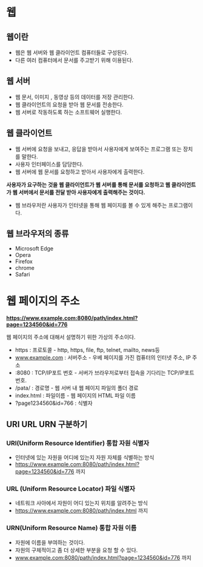 # 웹

## 웹이란
  - 웹은 웹 서버와 웹 클라이언트 컴퓨터들로 구성된다.
  - 다른 여러 컴퓨터에서 문서를 주고받기 위해 이용된다.

## 웹 서버
  - 웹 문서, 이미지 , 동영상 등의 데이터를 저장 관리한다.
  - 웹 클라이언트의 요청을 받아 웹 문서를 전송한다.
  - 웹 서버로 작동하도록 하는 소프트웨어 실행한다.

## 웹 클라이언트
  - 웹 서버에 요청을 보내고, 응답을 받아서 사용자에게 보여주는 프로그램 또는 장치를 말한다.
  - 사용자 인터페이스를 담당한다.
  - 웹 서버에 웹 문서를 요청하고 받아서 사용자에게 출력한다.

**사용자가 요구하는 것을 웹 클라이언트가 웹 서버를 통해 문서를 요청하고
웹 클라이언트가 웹 서버에서 문서를 전달 받아 사용자에게 출력해주는 것이다.**

+ 웹 브라우저란 사용자가 인터넷을 통해 웹 페이지를 볼 수 있게 해주는 프로그램이다. 

## 웹 브라우저의 종류
  - Microsoft Edge
  - Opera
  - Firefox
  - chrome
  - Safari

# 웹 페이지의 주소

**https://www.example.com:8080/path/index.html?page=1234560&id=776**

웹 페이지의 주소에 대해서 설명하기 위한 가상의 주소이다.

- https : 프로토콜 - http, https, file, ftp, telnet, mailto, news등
- www.example.com : 서버주소 - 우베 페이지를 가진 컴퓨터의 인터넷 주소, IP 주소
- :8080 : TCP/IP포트 번호 - 서버가 브라우저로부터 접속을 기다리는 TCP/IP포트 번호.
- /pata/ : 경로명 - 웹 서버 내 웹 페이지 파일의 폴더 경로
- index.html : 파일이름 - 웹 페이지의 HTML 파일 이름
- ?page1234560&id=766 : 식별자

## URI URL URN 구분하기
### URI(Uniform Resource Identifier) 통합 자원 식별자
  - 인터넷에 있는 자원을 어디에 있는지 자원 자체를 식별하는 방식
  - https://www.example.com:8080/path/index.html?page=1234560&id=776 까지
### URL (Uniform Resource Locator) 파일 식별자
  - 네트워크 사아에서 자원이 어디 있는지 위치를 알려주는 방식
  - https://www.example.com:8080/path/index.html 까지
### URN(Uniform Resource Name) 통합 자원 이름
  - 자원에 이름을 부여하는 것이다.
  - 자원의 구체적이고 좀 더 상세한 부분을 요청 할 수 있다.
  - www.example.com:8080/path/index.html?page=1234560&id=776 까지
